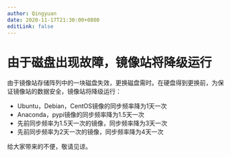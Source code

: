 ```yaml
---
author: Qingyuan
date: 2020-11-17T21:30:00+0800
editLink: false
---
```

# 由于磁盘出现故障，镜像站将降级运行

由于镜像站存储阵列中的一块磁盘失效，更换磁盘需时。在硬盘得到更换前，为保证镜像站的数据安全，镜像站将降级运行：

- Ubuntu，Debian，CentOS镜像的同步频率降为1天一次
- Anaconda，pypi镜像的同步频率降为1.5天一次
- 先前同步频率为1.5天一次的镜像，同步频率降为3天一次
- 先前同步频率为2天一次的镜像，同步频率降为4天一次

给大家带来的不便，敬请见谅。
